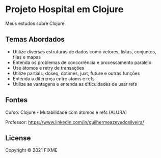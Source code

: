 # Projeto Hospital em Clojure

Meus estudos sobre Clojure.

## Temas Abordados
* Utilize diversas estruturas de dados como vetores, listas, conjuntos, filas e mapas
* Entenda os problemas de concorrência e processamento paralelo
* Use átomos e retry de transações
* Utilize partials, doseq, dotimes, juxt, future e outras funções
* Entenda a diferença entre atoms e refs
* Utilize as vantagens e entenda as dificuldades de usar refs


## Fontes
Curso: Clojure - Mutabilidade com átomos e refs (ALURA) 

Professor: https://www.linkedin.com/in/guilhermeazevedosilveira/

## License

Copyright © 2021 FIXME
